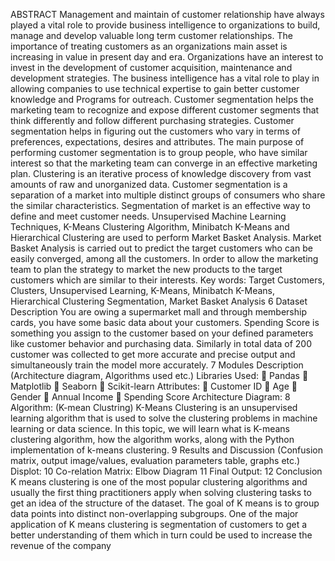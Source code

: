 ABSTRACT
Management and maintain of customer relationship have always played a vital 
role to provide business intelligence to organizations to build, manage and 
develop valuable long term customer relationships. The importance of treating 
customers as an organizations main asset is increasing in value in present day 
and era. Organizations have an interest to invest in the development of customer 
acquisition, maintenance and development strategies. The business intelligence 
has a vital role to play in allowing companies to use technical expertise to gain 
better customer knowledge and Programs for outreach. Customer segmentation 
helps the marketing team to recognize and expose different customer segments 
that think differently and follow different purchasing strategies. Customer 
segmentation helps in figuring out the customers who vary in terms of 
preferences, expectations, desires and attributes. The main purpose of 
performing customer segmentation is to group people, who have similar interest 
so that the marketing team can converge in an effective marketing plan. 
Clustering is an iterative process of knowledge discovery from vast amounts of 
raw and unorganized data.
Customer segmentation is a separation of a market into multiple distinct groups 
of consumers who share the similar characteristics. Segmentation of market is 
an effective way to define and meet customer needs. Unsupervised Machine 
Learning Techniques, K-Means Clustering Algorithm, Minibatch K-Means and 
Hierarchical Clustering are used to perform Market Basket Analysis. Market 
Basket Analysis is carried out to predict the target customers who can be easily 
converged, among all the customers. In order to allow the marketing team to 
plan the strategy to market the new products to the target customers which are 
similar to their interests. Key words: Target Customers, Clusters, Unsupervised 
Learning, K-Means, Minibatch K-Means, Hierarchical Clustering 
Segmentation, Market Basket Analysis
6
Dataset Description
You are owing a supermarket mall and through membership cards, you have 
some basic data about your customers. Spending Score is something you assign 
to the customer based on your defined parameters like customer behavior and 
purchasing data.
Similarly in total data of 200 customer was collected to get more accurate and 
precise output and simultaneously train the model more accurately.
7
Modules Description (Architecture diagram, Algorithms used etc.)
Libraries Used:
 Pandas
 Matplotlib
 Seaborn
 Scikit-learn
Attributes:
 Customer ID
 Age
 Gender
 Annual Income
 Spending Score
Architecture Diagram:
8
Algorithm: (K-mean Clustring)
K-Means Clustering is an unsupervised learning algorithm that is used to solve the 
clustering problems in machine learning or data science. In this topic, we will learn 
what is K-means clustering algorithm, how the algorithm works, along with the 
Python implementation of k-means clustering.
9
Results and Discussion (Confusion matrix, output image/values, evaluation 
parameters table, graphs etc.)
Displot:
10
Co-relation Matrix:
Elbow Diagram
11
Final Output:
12
Conclusion
K means clustering is one of the most popular clustering algorithms and usually the first thing 
practitioners apply when solving clustering tasks to get an idea of the structure of the dataset. 
The goal of K means is to group data points into distinct non-overlapping subgroups. One of 
the major application of K means clustering is segmentation of customers to get a better 
understanding of them which in turn could be used to increase the revenue of the company
